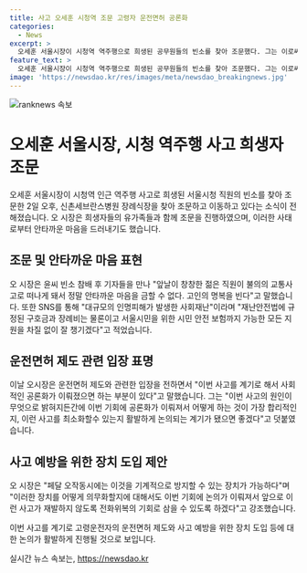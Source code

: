 ```yaml
---
title: 사고 오세훈 시청역 조문 고령자 운전면허 공론화
categories:
  - News
excerpt: >
  오세훈 서울시장이 시청역 역주행으로 희생된 공무원들의 빈소를 찾아 조문했다. 그는 이로써 안타까운 마음을 표현하고, 고인들의 명복을 빌었다. 이 사고를 통해 고령자 운전면허 제도, 안전 장치 의무화 등에 대한 공론화를 촉구했다. 또한, SNS를 통해 시민 안전 보험 등 모든 지원을 챙길 것을 약속했다. 전날 발생한 사고로 9명이 사망하고 6명이 부상을 입었으며, 운전자는 경찰에 의해 검거되었다. (총 238자)
feature_text: >
  오세훈 서울시장이 시청역 역주행으로 희생된 공무원들의 빈소를 찾아 조문했다. 그는 이로써 안타까운 마음을 표현하고, 고인들의 명복을 빌었다. 이 사고를 통해 고령자 운전면허 제도, 안전 장치 의무화 등에 대한 공론화를 촉구했다. 또한, SNS를 통해 시민 안전 보험 등 모든 지원을 챙길 것을 약속했다. 전날 발생한 사고로 9명이 사망하고 6명이 부상을 입었으며, 운전자는 경찰에 의해 검거되었다. (총 238자)
image: 'https://newsdao.kr/res/images/meta/newsdao_breakingnews.jpg'
---
```


<p><img src="https://newsdao.kr/res/images/meta/newsdao_breakingnews.jpg" alt="ranknews 속보" /></p>

<h1 data-ke-size="size26">오세훈 서울시장, 시청 역주행 사고 희생자 조문</h1>

<p data-ke-size="size16">오세훈 서울시장이 시청역 인근 역주행 사고로 희생된 서울시청 직원의 빈소를 찾아 조문한 2일 오후, 신촌세브란스병원 장례식장을 찾아 조문하고 이동하고 있다는 소식이 전해졌습니다. 오 시장은 희생자들의 유가족들과 함께 조문을 진행하였으며, 이러한 사태로부터 안타까운 마음을 드러내기도 했습니다.</p>

<h2 data-ke-size="size24">조문 및 안타까운 마음 표현</h2>

<p data-ke-size="size16">오 시장은 윤씨 빈소 참배 후 기자들을 만나 "앞날이 창창한 젊은 직원이 불의의 교통사고로 떠나게 돼서 정말 안타까운 마음을 금할 수 없다. 고인의 명복을 빈다"고 말했습니다. 또한 SNS를 통해 "대규모의 인명피해가 발생한 사회재난"이라며 "재난안전법에 규정된 구호금과 장례비는 물론이고 서울시민을 위한 시민 안전 보험까지 가능한 모든 지원을 차질 없이 잘 챙기겠다"고 적었습니다.</p>

<h2 data-ke-size="size24">운전면허 제도 관련 입장 표명</h2>

<p data-ke-size="size16">이날 오시장은 운전면허 제도와 관련한 입장을 전하면서 "이번 사고를 계기로 해서 사회적인 공론화가 이뤄졌으면 하는 부분이 있다"고 말했습니다. 그는 "이번 사고의 원인이 무엇으로 밝혀지든간에 이번 기회에 공론화가 이뤄져서 어떻게 하는 것이 가장 합리적인지, 이런 사고를 최소화할수 있는지 활발하게 논의되는 계기가 됐으면 좋겠다"고 덧붙였습니다.</p>

<h2 data-ke-size="size24">사고 예방을 위한 장치 도입 제안</h2>

<p data-ke-size="size16">오 시장은 "페달 오작동시에는 이것을 기계적으로 방지할 수 있는 장치가 가능하다"며 "이러한 장치를 어떻게 의무화할지에 대해서도 이번 기회에 논의가 이뤄져서 앞으로 이런 사고가 재발하지 않도록 전화위복의 기회로 삼을 수 있도록 하겠다"고 강조했습니다.</p>

<p data-ke-size="size16">이번 사고를 계기로 고령운전자의 운전면허 제도와 사고 예방을 위한 장치 도입 등에 대한 논의가 활발하게 진행될 것으로 보입니다.</p>
실시간 뉴스 속보는, <a href="https://newsdao.kr" rel="dofollow">https://newsdao.kr</a>



